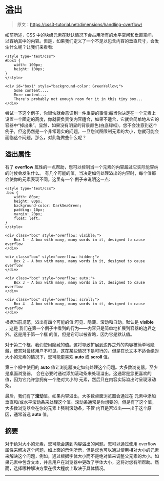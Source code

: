 # 溢出

> 原文：<https://css3-tutorial.net/dimensions/handling-overflow/>

如前所述，CSS 中的块级元素在默认情况下会占用所有的水平空间和垂直空间，以容纳其中的内容。但是，如果我们定义了一个不足以包含内容的垂直尺寸，会发生什么呢？让我们来看看:

```
<style type="text/css">
#box1 {
	width: 100px;
	height: 100px;
}
</style>

<div id="box1" style="background-color: GreenYellow;">
	Some content....
	More content...
	There's probably not enough room for it in this tiny box...
</div>
```

尝试一下这个例子，你很快就会意识到一件重要的事情:每当你决定在一个元素上设置一个固定的高度，你就要负责使内容适合，如果不适合，它就会简单地从它的容器中“掉出来”。显然，如果没有明显的背景颜色(白底绿框)，您不会注意到这个例子，但这仍然是一个非常现实的问题，一旦您试图限制元素的大小，您就可能会面临这个问题。那么，对此能做些什么呢？

## 溢出属性

有了 **overflow** 属性的一点帮助，您可以控制当一个元素的内容超过它实际能容纳的时候会发生什么。 有几个可能的值，当决定如何处理溢出的内容时，每个值都会使你的元素表现不同。这里有一个 例子来说明这一点:

```
<style type="text/css">
.box {
	width: 80px;
	height: 80px;
	background-color: DarkSeaGreen;
	padding: 10px;
	margin: 20px;
	float: left;
}
</style>

<div class="box" style="overflow: visible;">
	Box 1 - A box with many, many words in it, designed to cause overflow
</div>

<div class="box" style="overflow: hidden;">
	Box 2 - A box with many, many words in it, designed to cause overflow
</div>

<div class="box" style="overflow: auto;">
	Box 3 - A box with many, many words in it, designed to cause overflow
</div>

<div class="box" style="overflow: scroll;">
	Box 4 - A box with many, many words in it, designed to cause overflow
</div>
```

<input type="hidden" name="IL_IN_ARTICLE">

根据当前规范，溢出有四个可能的值:可见、隐藏、滚动和自动。默认是 **visible** ，这是 我们在第一个例子中看到的行为——内容只是简单地扩展到容器的边界之外。这是用于第一个框 的值，但是它可以被省略，因为它是默认值。

对于第二个框，我们使用隐藏的值。这将导致扩展到边界之外的内容被简单地隐藏，使其对最终用户不可见。这在某些情况下是可行的，但是在长文本不适合绝对大小的元素的情况下，您可能更喜欢 **auto** 或 **scroll** 值。

第三个框中使用的 **auto** 值让浏览器决定如何处理这个问题。大多数浏览器，至少是桌面浏览器， 会在必要时通过添加滚动条来处理溢出。这通常是您更喜欢的值，因为它允许您拥有一个绝对大小的 元素，然后只在内容实际溢出时呈现滚动条。

最后，我们有了**滚动**值。如果内容溢出，大多数桌面浏览器会通过在 元素中添加垂直和/或水平滚动条来处理这个值。滚动条通常是你想要的，但是有了这个值，大多数浏览器会在你的元素上强制滚动条，不管 内容是否溢出——出于这个原因，通常首选 **auto** 值。

## 摘要

对于绝对大小的元素，您可能会遇到内容溢出的问题。您可以通过使用 overflow 属性来解决这个问题，如上面的示例所示，但是您也可以通过使用相对大小的元素来解决这个问题，例如，通过根据字体大小而不是绝对值来调整父元素的大小。如果元素中包含文本，并且用户在浏览器中更改了字体大小，这将对您有所帮助。然而，选择哪种解决方案在很大程度上取决于具体情况。

* * *